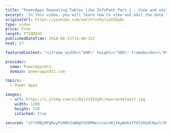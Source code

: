 ```yaml
---
title: "PowerApps Repeating Tables like InfoPath Part 2 - View and edit the data"
excerpt: "In this video, you will learn how to view and edit the data that was entered via the repeating table for this expense report example. You will create cascading galleries to view the data and then use a form to edit the data. There is also a delete button for good measure. Lots of new little tricks here"
originalUrl: https://youtube.com/watch?v=DylxsXIUyDc
type: video
price: Free
length: PT28M24S
publishedDateTime: 2018-06-21T14:40:15Z
heat: 57

featuredContent: "<iframe width=\"800\" height=\"500\" frameborder=\"0\" src=\"https://www.youtube.com/embed/DylxsXIUyDc\" allow=\"accelerometer; autoplay; encrypted-media; gyroscope; picture-in-picture\" allowfullscreen></iframe>"

provider:
  name: PowerApps911
  domain: powerapps911.com

topics:
  - Power Apps

images:
  - url: https://i.ytimg.com/vi/DylxsXIUyDc/maxresdefault.jpg
    width: 1280
    height: 720
    isCached: true

secured: "sYl5MBy9PgRoyPz9RhZsWOgYSX8PWecczarnRjfAyWiKaff4lU91dCRpslc9Yt0yLMefw2v34BQPO6hX4vx2E827kM8dx2Q+coaC7y9Y+OUO9K21IAJDrA4aNUA+U1sQYdKCiHK65Ukv7Pz5kJKQJuv0dyYSFiwY9JYULy7kShOzTJJKvk4ZSjpHyeQY1uLoP6Lqjh41uRkYTLrtuF4y3+lA4DXvYy8TcELzmp3xeDrBqmyiJrsmZqAzmpPWpcxqiLhkdEhMfjAavyz/SGVnkj46bR2k27i4FM3YzZNz2ZBNH5Pl+8UUDIRATXmoIBtKZOUut2uQtuIsPy/pzN7k3r5Jb9KZgvZ3qPZlAuo9NZ7SDHseRqaqjIH31AEl6GyAWf9gFEsBDVlsKe+IP/b3hZ5dcr8DKYVm4r3IqdRqhbs=;xjE47NNl4ZTcnJjPA0ndtA=="
---
```


